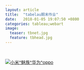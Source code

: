 ```yaml
---
layout: article
title:  "tabelau期末作业"
date:   2018-01-05 19:07:50 +0800
categories: tableau;webart
image:
  teaser: tbnet.jpg
  feature: tbhead.jpg
---
```


<html>
<head></head>
<body>
<div>
<p><br></p>
</div>
<div class='tableauPlaceholder' id='viz1515150076878' style='position: relative；margin: 10 auto'>
<noscript>
<a href='#'><img alt='小米^魅族^华为^oppo ' src='https:&#47;&#47;public.tableau.com&#47;static&#47;images&#47;op&#47;oppo&#47;1_1&#47;1_rss.png' style='border: none' /></a></noscript><object class='tableauViz'  style='display:none;'><param name='host_url' value='https%3A%2F%2Fpublic.tableau.com%2F' /> <param name='embed_code_version' value='3' /> <param name='site_root' value='' /><param name='name' value='oppo&#47;1_1' /><param name='tabs' value='no' /><param name='toolbar' value='yes' /><param name='static_image' value='https:&#47;&#47;public.tableau.com&#47;static&#47;images&#47;op&#47;oppo&#47;1_1&#47;1.png' /> <param name='animate_transition' value='yes' /><param name='display_static_image' value='yes' /><param name='display_spinner' value='yes' /><param name='display_overlay' value='yes' /><param name='display_count' value='yes' /><param name='filter' value='publish=yes' /></object></div>      
          <script type='text/javascript'>                    var divElement = document.getElementById('viz1515150076878');                    var vizElement = divElement.getElementsByTagName('object')[0];                    vizElement.style.width='1016px';vizElement.style.height='991px';                    var scriptElement = document.createElement('script');                    scriptElement.src = 'https://public.tableau.com/javascripts/api/viz_v1.js';                    vizElement.parentNode.insertBefore(scriptElement, vizElement);                </script>
</body>
 </html>

